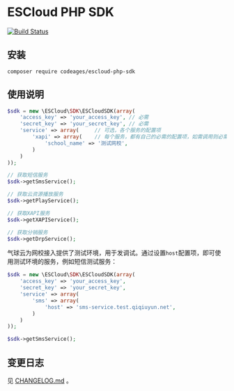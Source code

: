 # ESCloud PHP SDK

[![Build Status](https://travis-ci.org/codeages/escloud-php-sdk.svg?branch=master)](https://travis-ci.org/codeages/escloud-php-sdk)

## 安装

```shell
composer require codeages/escloud-php-sdk
```

## 使用说明

```php
$sdk = new \ESCloud\SDK\ESCloudSDK(array(
    'access_key' => 'your_access_key', // 必需
    'secret_key' => 'your_secret_key', // 必需
    'service' => array(     // 可选，各个服务的配置项
        'xapi' => array(    // 每个服务，都有自己的必需的配置项，如需调用则必需配置该服务的配置项
            'school_name' => '测试网校',
        )
    )
));

// 获取短信服务
$sdk->getSmsService();

// 获取云资源播放服务
$sdk->getPlayService();

// 获取XAPI服务
$sdk->getXAPIService();

// 获取分销服务
$sdk->getDrpService();
```

气球云为网校接入提供了测试环境，用于发调试。通过设置`host`配置项，即可使用测试环境的服务，例如短信测试服务：

```php
$sdk = new \ESCloud\SDK\ESCloudSDK(array(
    'access_key' => 'your_access_key', 
    'secret_key' => 'your_secret_key', 
    'service' => array(
        'sms' => array(
            'host' => 'sms-service.test.qiqiuyun.net',
        )
    )
));

$sdk->getSmsService();
```

## 变更日志

见 [CHANGELOG.md](CHANGELOG.md) 。
